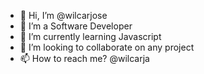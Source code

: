 - 👋 Hi, I’m @wilcarjose
- 👀 I’m a Software Developer 
- 🌱 I’m currently learning Javascript
- 💞️ I’m looking to collaborate on any project
- 📫 How to reach me? @wilcarja

<!---
wilcarjose/wilcarjose is a ✨ special ✨ repository because its `README.md` (this file) appears on your GitHub profile.
You can click the Preview link to take a look at your changes.
--->
